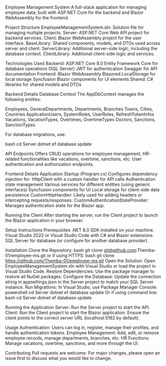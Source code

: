 Employee Management System
A full-stack application for managing employee data, built with ASP.NET Core for the backend and Blazor WebAssembly for the frontend.

Project Structure
EmployeeManagementSystem.sln: Solution file for managing multiple projects.
Server: ASP.NET Core Web API project for backend services.
Client: Blazor WebAssembly project for the user interface.
BaseLibrary: Shared components, models, and DTOs used across server and client.
ServerLibrary: Additional server-side logic, including the database context.
ClientLibrary: Additional client-side logic and services.

Technologies Used
Backend: 
ASP.NET Core 8.0
Entity Framework Core for database operations (SQL Server)
JWT for authentication
Swagger for API documentation
Frontend: 
Blazor WebAssembly
Blazored.LocalStorage for local storage
Syncfusion Blazor components for UI elements
Shared: 
C# libraries for shared models and DTOs

Backend Details
Database Context
The AppDbContext manages the following entities:

Employees, GeneralDepartments, Departments, Branches
Towns, Cities, Countries
ApplicationUsers, SystemRoles, UserRoles, RefreshTokenInfos
Vacations, VacationTypes, Overtimes, OvertimeTypes
Doctors, Sanctions, SanctionTypes

For database migrations, use:

bash
cd Server
dotnet ef database update

API Endpoints
Offers CRUD operations for employee management, HR-related functionalities like vacations, overtime, sanctions, etc.
User authentication and authorization endpoints.

Frontend Details
Application Startup (Program.cs)
Configures dependency injection for:
HttpClient with a custom handler for API calls
Authentication state management
Various services for different entities (using generic interfaces)
Syncfusion components for UI
Local storage for client-side data persistence
CustomHttpHandler: Likely used for adding headers or intercepting requests/responses.
CustomAuthenticationStateProvider: Manages authentication state for the Blazor app.

Running the Client
After starting the server, run the Client project to launch the Blazor application in your browser.

Setup Instructions
Prerequisites
.NET 8.0 SDK installed on your machine.
Visual Studio 2022 or Visual Studio Code with C# and Blazor extensions.
SQL Server for database (or configure for another database provider).

Installation
Clone the Repository:
bash
git clone git@github.com:Themba-01/employee-ms.git
or if using HTTPS:
bash
git clone https://github.com/Themba-01/employee-ms.git
Open the Solution:
Open EmployeeManagementSystem.sln with Visual Studio or load the project in Visual Studio Code.
Restore Dependencies:
Use the package manager to restore all NuGet packages.
Configure the Database:
Update the connection string in appsettings.json in the Server project to match your SQL Server instance.
Run Migrations:
In Visual Studio, use Package Manager Console:
powershell
cd Server
dotnet ef database update
Or if using command line:
bash
cd Server
dotnet ef database update

Running the Application
Server: Run the Server project to start the API.
Client: Run the Client project to start the Blazor application. Ensure the client points to the correct server URL (localhost:5162 by default).

Usage
Authentication: Users can log in, register, manage their profiles, and handle authentication tokens.
Employee Management: Add, edit, or remove employee records, manage departments, branches, etc.
HR Functions: Manage vacations, overtime, sanctions, and more through the UI.

Contributing
Pull requests are welcome. For major changes, please open an issue first to discuss what you would like to change.
